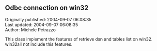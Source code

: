 ## Odbc connection on win32  
Originally published: 2004-09-07 06:08:35  
Last updated: 2004-09-07 06:08:35  
Author: Michele Petrazzo  
  
This class implement the features of retrieve dsn and tables list on win32. win32all not include this features.